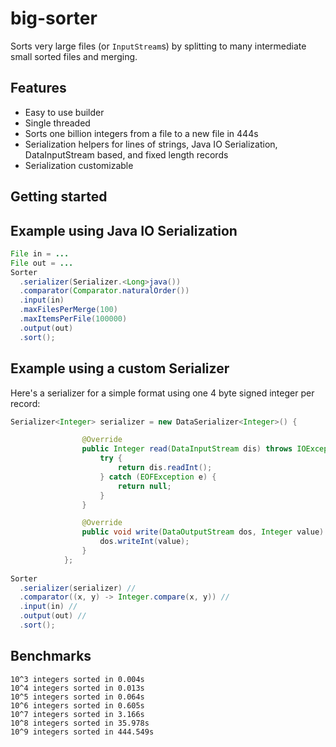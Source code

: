 # big-sorter
Sorts very large files (or `InputStream`s) by splitting to many intermediate small sorted files and merging.

## Features

* Easy to use builder
* Single threaded
* Sorts one billion integers from a file to a new file in 444s 
* Serialization helpers for lines of strings, Java IO Serialization, DataInputStream based, and fixed length records 
* Serialization customizable

## Getting started

## Example using Java IO Serialization

```java
File in = ...
File out = ...
Sorter 
  .serializer(Serializer.<Long>java()) 
  .comparator(Comparator.naturalOrder()) 
  .input(in) 
  .maxFilesPerMerge(100) 
  .maxItemsPerFile(100000) 
  .output(out) 
  .sort();

```

## Example using a custom Serializer
Here's a serializer for a simple format using one 4 byte signed integer per record:

```java
Serializer<Integer> serializer = new DataSerializer<Integer>() {

				@Override
				public Integer read(DataInputStream dis) throws IOException {
					try {
						return dis.readInt();
					} catch (EOFException e) {
						return null;
					}
				}

				@Override
				public void write(DataOutputStream dos, Integer value) throws IOException {
					dos.writeInt(value);
				}
			};
      
Sorter 
  .serializer(serializer) //
  .comparator((x, y) -> Integer.compare(x, y)) //
  .input(in) //
  .output(out) //
  .sort();
``` 
## Benchmarks

```
10^3 integers sorted in 0.004s
10^4 integers sorted in 0.013s
10^5 integers sorted in 0.064s
10^6 integers sorted in 0.605s
10^7 integers sorted in 3.166s
10^8 integers sorted in 35.978s
10^9 integers sorted in 444.549s
```
